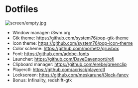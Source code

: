 # Dotfiles
![screen/empty.jpg]()

+ Window manager: i3wm.org
+ Gtk theme: https://github.com/system76/pop-gtk-theme
+ Icon theme: https://github.com/system76/pop-icon-theme
+ Color scheme: https://github.com/morhetz/gruvbox
+ Font: https://github.com/adobe-fonts
+ Launcher: https://github.com/DaveDavenport/rofi
+ Clipboard manager: https://github.com/erebe/greenclip
+ Playerctl: https://github.com/acrisci/playerctl
+ Lockscreen: https://github.com/meskarune/i3lock-fancy
+ Bonus: Infinality, redshift-gtk
